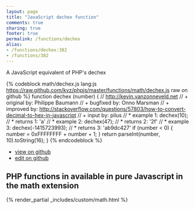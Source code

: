 ```yaml
---
layout: page
title: "JavaScript dechex function"
comments: true
sharing: true
footer: true
permalink: /functions/dechex
alias:
- /functions/dechex:382
- /functions/382
---
```

<!-- Generated by Rakefile:build -->
A JavaScript equivalent of PHP's dechex

{% codeblock math/dechex.js lang:js https://raw.github.com/kvz/phpjs/master/functions/math/dechex.js raw on github %}
function dechex (number) {
    // http://kevin.vanzonneveld.net
    // +   original by: Philippe Baumann
    // +   bugfixed by: Onno Marsman
    // +   improved by: http://stackoverflow.com/questions/57803/how-to-convert-decimal-to-hex-in-javascript
    // +   input by: pilus
    // *     example 1: dechex(10);
    // *     returns 1: 'a'
    // *     example 2: dechex(47);
    // *     returns 2: '2f'
    // *     example 3: dechex(-1415723993);
    // *     returns 3: 'ab9dc427'
    if (number < 0) {
        number = 0xFFFFFFFF + number + 1;
    }
    return parseInt(number, 10).toString(16);
}
{% endcodeblock %}

 - [view on github](https://github.com/kvz/phpjs/blob/master/functions/math/dechex.js)
 - [edit on github](https://github.com/kvz/phpjs/edit/master/functions/math/dechex.js)

## PHP functions in available in pure Javascript in the math extension
{% render_partial _includes/custom/math.html %}
